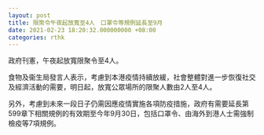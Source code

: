 ```yaml
---
layout: post
title: 限聚令午夜起放寬至4人　口罩令等規例延長至9月
date: 2021-02-23 18:20:32.000000000 +08:00
categories: rthk
---
```


政府刊憲，午夜起放寬限聚令至4人。
 
食物及衞生局發言人表示，考慮到本港疫情持續放緩，社會整體對進一步恢復社交及經濟活動的需要，明日起，放寬公眾場所的限聚人數由2人至4人。

另外，考慮到未來一段日子仍需因應疫情實施各項防疫措施，政府有需要延長第599章下相關規例的有效期至今年9月30日，包括口罩令、由海外到港人士需強制檢疫等7項規例。
